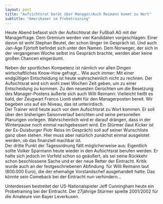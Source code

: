 ```yaml
---
layout: post
title: "Aufsichtsrat berät über Manager/Auch Reimann kommt zu Wort"
subtitle: "Amerikaner im Probetraining"
---
```


Heute Abend befasst sich der Aufsichtsrat der Fußball AG mit der Managerfrage. Dem Gremium werden vier Kandidaten vorgeschlagen: Einer davon ist wohl Stephan Beutel, der schon länger im Gespräch ist. Und auch Jan-Age Fjörtoft befindet sich unter den Namen. Dem Norweger, der sich in der vergangenen Woche selbst ins Gespräch brachte, werden aber keine großen Chancen eingeräumt. 

Neben der sportlichen Kompetenz ist nämlich vor allen Dingen wirtschaftliches Know-How gefragt... Wie auch immer: Mit einer endgültigen Entscheidung ist heute wahrscheinlich nicht zu rechnen. Der Aufsichtsrat wird sich wohl zwei Wochen Zeit geben, um zu einer Entscheidung zu kommen. Zu den neuesten Gerüchten um die Besetzung des Manager-Postens äußerte sich auch Willi Reimann: Vielleicht heißt es bald, der Zeugwart Franco Lionti steht für den Managerposten bereit. Wir begeben uns auf ein Niveau, das ist unterirdisch.  
Der Trainer wird heute auch vor dem Aufsichtsrat zu Wort kommen. Er soll über den bisherigen Saisonverlauf berichten und seine personellen Planungen vorlegen. Wahrscheinlich wird er darauf drängen, dass in der Winterpause noch einmal nachgebessert wird. Ein Stürmer (laut Kicker ist der Ex-Duisburger Piotr Reiss im Gespräch) soll auf seiner Wunschliste ganz oben stehen. Hier muss aber natürlich zunächst einmal ausgelotet werden, ob das finanziell machbar ist.  
Der dritte Punkt der Tagesordnung fällt möglicherweise aus: Eigentlich sollte Volker Sparmann heute wieder in den Aufsichtsrat berufen werden. Er hatte sich jedoch im Vorfeld schon so geäußert, als sei seine Rückkehr schon beschlossene Sache und er der neue Retter der Eintracht. Kritik wurde auch an der festgeschriebenen Abfindung  für Willi Reimann laut (600.000 Euro), die der ehemalige Vorstandschef ausgehandelt hatte. Das könnte sein Comeback bei der Eintracht nun verhindern...  
  
Unterdessen bestreitet der US-Nationalspieler Jeff Cunningham heute ein Probetraining bei der Eintracht. Der 27jährige Stürmer spielte 2001/2002 für die Amateure von Bayer Leverkusen.
